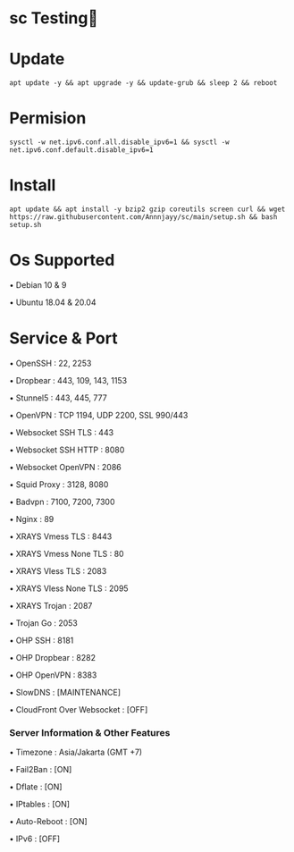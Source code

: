 # sc Testing🗿
# Update
````
apt update -y && apt upgrade -y && update-grub && sleep 2 && reboot
````
# Permision
````
sysctl -w net.ipv6.conf.all.disable_ipv6=1 && sysctl -w net.ipv6.conf.default.disable_ipv6=1
````
# Install
````
apt update && apt install -y bzip2 gzip coreutils screen curl && wget https://raw.githubusercontent.com/Annnjayy/sc/main/setup.sh && bash setup.sh
````
# Os Supported

• Debian 10 & 9

• Ubuntu 18.04 & 20.04

# Service & Port

• OpenSSH                   : 22, 2253

• Dropbear                  : 443, 109, 143, 1153

• Stunnel5                  : 443, 445, 777

• OpenVPN                   : TCP 1194, UDP 2200, SSL 990/443

• Websocket SSH TLS         : 443

• Websocket SSH HTTP        : 8080

• Websocket OpenVPN         : 2086

• Squid Proxy               : 3128, 8080

• Badvpn                    : 7100, 7200, 7300

• Nginx                     : 89

• XRAYS Vmess TLS           : 8443

• XRAYS Vmess None TLS      : 80

• XRAYS Vless TLS           : 2083

• XRAYS Vless None TLS      : 2095

• XRAYS Trojan              : 2087

• Trojan Go                 : 2053

• OHP SSH                   : 8181

• OHP Dropbear              : 8282

• OHP OpenVPN               : 8383

• SlowDNS                   : [MAINTENANCE]

• CloudFront Over Websocket : [OFF]


 ### Server Information & Other Features

• Timezone                : Asia/Jakarta (GMT +7)

• Fail2Ban                : [ON]

• Dflate                  : [ON]

• IPtables                : [ON]

• Auto-Reboot             : [ON]

• IPv6                    : [OFF]
